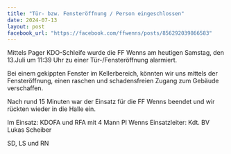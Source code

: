```yaml
---
title: "Tür- bzw. Fensteröffnung / Person eingeschlossen"
date: 2024-07-13
layout: post
facebook_url: "https://facebook.com/ffwenns/posts/856292039866583"
---
```


Mittels Pager KDO-Schleife wurde die FF Wenns am heutigen Samstag, den 13.Juli um 11:39 Uhr zu einer Tür-/Fensteröffnung alarmiert.

Bei einem gekippten Fenster im Kellerbereich, könnten wir uns mittels der Fensteröffnung, einen raschen und schadensfreien Zugang zum Gebäude verschaffen.

Nach rund 15 Minuten war der Einsatz für die FF Wenns beendet und wir rückten wieder in die Halle ein.

Im Einsatz:
 KDOFA und RFA mit 4 Mann
 PI Wenns
 Einsatzleiter: Kdt. BV Lukas Scheiber

 SD, LS und RN